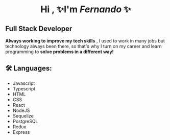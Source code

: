 <div align="center">
  
  # Hi , ✨I'm _Fernando_ ✨
  
</div>
<div>
  
## Full Stack Developer
  
**Always working to improve my tech skills** , I used to work in many jobs but technology always been there, so that's why I turn on my career and learn programming to **solve problems in a different way!**

</div>

## 🛠️ Languages:
* Javascript
* Typescript
* HTML
* CSS
* React
* NodeJS
* Sequelize
* PostgreSQL
* Redux
* Express


<!---
FernandoAlexisHH/FernandoAlexisHH is a ✨ special ✨ repository because its `README.md` (this file) appears on your GitHub profile.
You can click the Preview link to take a look at your changes.
- 👀 I’m interested in ...
- 🌱 I’m currently learning ...
- 📫 How to reach me ...

--->
